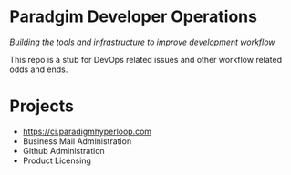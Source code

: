 # Paradgim Developer Operations

_Building the tools and infrastructure to improve development workflow_

This repo is a stub for DevOps related issues and other workflow related
odds and ends.


# Projects

* https://ci.paradigmhyperloop.com
* Business Mail Administration
* Github Administration
* Product Licensing